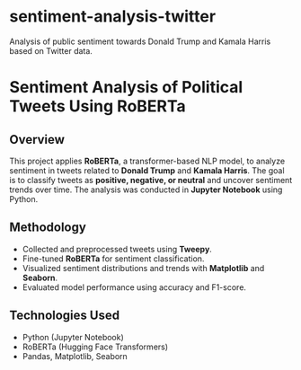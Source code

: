 # sentiment-analysis-twitter
Analysis of public sentiment towards Donald Trump and Kamala Harris based on Twitter data. 

# Sentiment Analysis of Political Tweets Using RoBERTa  

## Overview  
This project applies **RoBERTa**, a transformer-based NLP model, to analyze sentiment in tweets related to **Donald Trump** and **Kamala Harris**. The goal is to classify tweets as **positive, negative, or neutral** and uncover sentiment trends over time. The analysis was conducted in **Jupyter Notebook** using Python.  

## Methodology  
- Collected and preprocessed tweets using **Tweepy**.  
- Fine-tuned **RoBERTa** for sentiment classification.  
- Visualized sentiment distributions and trends with **Matplotlib** and **Seaborn**.  
- Evaluated model performance using accuracy and F1-score.  

## Technologies Used  
- Python (Jupyter Notebook)  
- RoBERTa (Hugging Face Transformers)  
- Pandas, Matplotlib, Seaborn  

